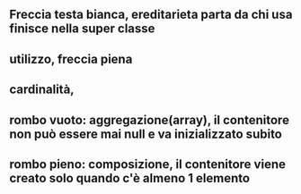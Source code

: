 ## Freccia testa bianca, ereditarieta parta da chi usa finisce nella super classe
## utilizzo, freccia piena 
## cardinalità, 
## rombo vuoto: aggregazione(array), il contenitore non può essere mai null e va inizializzato subito
## rombo pieno: composizione, il contenitore viene creato solo quando c'è almeno 1 elemento